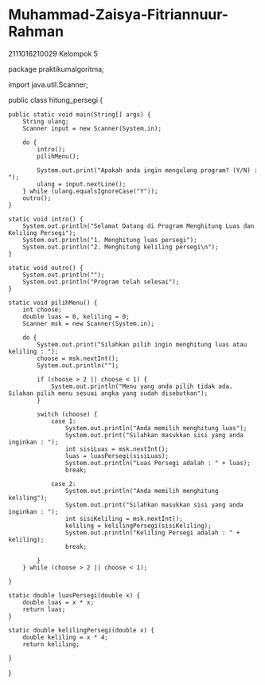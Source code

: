 # Muhammad-Zaisya-Fitriannuur-Rahman
2111016210029
Kelompok 5

package praktikumalgoritma;

import java.util.Scanner;

public class hitung_persegi {

    public static void main(String[] args) {
        String ulang;
        Scanner input = new Scanner(System.in);

        do {
            intro();
            pilihMenu();

            System.out.print("Apakah anda ingin mengulang program? (Y/N) : ");
            ulang = input.nextLine();
        } while (ulang.equalsIgnoreCase("Y"));
        outro();
    }

    static void intro() {
        System.out.println("Selamat Datang di Program Menghitung Luas dan Keliling Persegi");
        System.out.println("1. Menghitung luas persegi");
        System.out.println("2. Menghitung keliling persegi\n");
    }

    static void outro() {
        System.out.println("");
        System.out.println("Program telah selesai");
    }

    static void pilihMenu() {
        int choose;
        double luas = 0, keliling = 0;
        Scanner msk = new Scanner(System.in);

        do {
            System.out.print("Silahkan pilih ingin menghitung luas atau keliling : ");
            choose = msk.nextInt();
            System.out.println("");

            if (choose > 2 || choose < 1) {
                System.out.println("Menu yang anda pilih tidak ada. Silakan pilih menu sesuai angka yang sudah disebutkan");
            }

            switch (choose) {
                case 1:
                    System.out.println("Anda memilih menghitung luas");
                    System.out.print("Silahkan masukkan sisi yang anda inginkan : ");
                    int sisiLuas = msk.nextInt();
                    luas = luasPersegi(sisiLuas);
                    System.out.println("Luas Persegi adalah : " + luas);
                    break;

                case 2:
                    System.out.println("Anda memilih menghitung keliling");
                    System.out.print("Silahkan masukkan sisi yang anda inginkan : ");
                    int sisiKeliling = msk.nextInt();
                    keliling = kelilingPersegi(sisiKeliling);
                    System.out.println("Keliling Persegi adalah : " + keliling);
                    break;

            }
        } while (choose > 2 || choose < 1);

    }

    static double luasPersegi(double x) {
        double luas = x * x;
        return luas;
    }

    static double kelilingPersegi(double x) {
        double keliling = x * 4;
        return keliling;

    }
}
